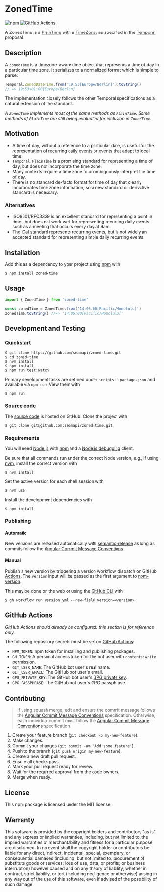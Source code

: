 # ZonedTime

[![npm](https://img.shields.io/npm/v/zoned-time.svg)](https://www.npmjs.com/package/zoned-time)
[![GitHub Actions](https://github.com/seamapi/zoned-time/actions/workflows/check.yml/badge.svg)](https://github.com/seamapi/zoned-time/actions/workflows/check.yml)

A ZonedTime is a [PlainTime] with a [TimeZone], as specified in the [Temporal] proposal.

[PlainTime]: https://tc39.es/proposal-temporal/docs/plaintime.html
[TimeZone]: https://tc39.es/proposal-temporal/docs/timezone.html
[Temporal]: https://tc39.es/proposal-temporal/docs/

## Description

A `ZonedTime` is a timezone-aware time object that represents a time of day in a particular time zone.
It serializes to a normalized format which is simple to parse:

```js
Temporal.ZonedDateTime.from('19:53[Europe/Berlin]').toString()
// => 19:53+01:00[Europe/Berlin]
```

The implementation closely follows the other Temporal specifications
as a natural extension of the standard.

_A `ZonedTime` implements most of the same methods as `PlainTime`.
Some methods of `PlainTime` are still being evaluated for inclusion in `ZonedTime`._

## Motivation

- A time of day, without a reference to a particular date, is useful for the representation of recurring daily events or events that adapt to local time.
- `Temporal.PlainTime` is a promising standard for representing a time of day, but does not incorporate the time zone.
- Many contexts require a time zone to unambiguously interpret the time of day.
- There is no standard de-facto format for time of day that clearly incorporates time zone information, so a new standard or derivative standard is necessary.

### Alternatives

- ISO8601/RFC3339 is an excellent standard for representing a point in time.,
  but does not work well for representing recurring daily events such as a meeting that occurs every day at 9am.
- The iCal standard represents recurring events,
  but is not widely an accepted standard for representing simple daily recurring events.

## Installation

Add this as a dependency to your project using [npm] with

```
$ npm install zoned-time
```

[npm]: https://www.npmjs.com/

## Usage

```ts
import { ZonedTime } from 'zoned-time'

const zonedTime = ZonedTime.from('14:05:00[Pacific/Honolulu]')
zonedTime.toString() //=> '14:05:00[Pacific/Honolulu]'
```

## Development and Testing

### Quickstart

```
$ git clone https://github.com/seamapi/zoned-time.git
$ cd zoned-time
$ nvm install
$ npm install
$ npm run test:watch
```

Primary development tasks are defined under `scripts` in `package.json`
and available via `npm run`.
View them with

```
$ npm run
```

### Source code

The [source code] is hosted on GitHub.
Clone the project with

```
$ git clone git@github.com:seamapi/zoned-time.git
```

[source code]: https://github.com/seamapi/zoned-time

### Requirements

You will need [Node.js] with [npm] and a [Node.js debugging] client.

Be sure that all commands run under the correct Node version, e.g.,
if using [nvm], install the correct version with

```
$ nvm install
```

Set the active version for each shell session with

```
$ nvm use
```

Install the development dependencies with

```
$ npm install
```

[Node.js]: https://nodejs.org/
[Node.js debugging]: https://nodejs.org/en/docs/guides/debugging-getting-started/
[npm]: https://www.npmjs.com/
[nvm]: https://github.com/creationix/nvm

### Publishing

#### Automatic

New versions are released automatically with [semantic-release]
as long as commits follow the [Angular Commit Message Conventions].

[Angular Commit Message Conventions]: https://semantic-release.gitbook.io/semantic-release/#commit-message-format
[semantic-release]: https://semantic-release.gitbook.io/

#### Manual

Publish a new version by triggering a [version workflow_dispatch on GitHub Actions].
The `version` input will be passed as the first argument to [npm-version].

This may be done on the web or using the [GitHub CLI] with

```
$ gh workflow run version.yml --raw-field version=<version>
```

[GitHub CLI]: https://cli.github.com/
[npm-version]: https://docs.npmjs.com/cli/version
[version workflow_dispatch on GitHub Actions]: https://github.com/seamapi/zoned-time/actions?query=workflow%3Aversion

## GitHub Actions

_GitHub Actions should already be configured: this section is for reference only._

The following repository secrets must be set on [GitHub Actions]:

- `NPM_TOKEN`: npm token for installing and publishing packages.
- `GH_TOKEN`: A personal access token for the bot user with
  `contents:write` permission.
- `GIT_USER_NAME`: The GitHub bot user's real name.
- `GIT_USER_EMAIL`: The GitHub bot user's email.
- `GPG_PRIVATE_KEY`: The GitHub bot user's [GPG private key].
- `GPG_PASSPHRASE`: The GitHub bot user's GPG passphrase.

[GitHub Actions]: https://github.com/features/actions
[GPG private key]: https://github.com/marketplace/actions/import-gpg#prerequisites

## Contributing

> If using squash merge, edit and ensure the commit message follows the [Angular Commit Message Conventions] specification.
> Otherwise, each individual commit must follow the [Angular Commit Message Conventions] specification.

1. Create your feature branch (`git checkout -b my-new-feature`).
2. Make changes.
3. Commit your changes (`git commit -am 'Add some feature'`).
4. Push to the branch (`git push origin my-new-feature`).
5. Create a new draft pull request.
6. Ensure all checks pass.
7. Mark your pull request ready for review.
8. Wait for the required approval from the code owners.
9. Merge when ready.

[Angular Commit Message Conventions]: https://semantic-release.gitbook.io/semantic-release/#commit-message-format

## License

This npm package is licensed under the MIT license.

## Warranty

This software is provided by the copyright holders and contributors "as is" and
any express or implied warranties, including, but not limited to, the implied
warranties of merchantability and fitness for a particular purpose are
disclaimed. In no event shall the copyright holder or contributors be liable for
any direct, indirect, incidental, special, exemplary, or consequential damages
(including, but not limited to, procurement of substitute goods or services;
loss of use, data, or profits; or business interruption) however caused and on
any theory of liability, whether in contract, strict liability, or tort
(including negligence or otherwise) arising in any way out of the use of this
software, even if advised of the possibility of such damage.
